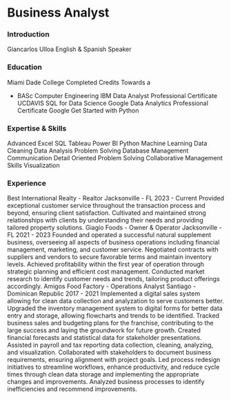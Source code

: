 # Business Analyst
### Introduction
Giancarlos Ulloa
English & Spanish Speaker

### Education
Miami Dade College
Completed Credits Towards a 
- BASc Computer Engineering
IBM Data Analyst Professional Certificate
UCDAVIS SQL for Data Science
Google Data Analytics Professional Certificate
Google Get Started with Python

### Expertise & Skills
Advanced Excel
SQL
Tableau
Power BI
Python
Machine Learning
Data Cleaning
Data Analysis
Problem Solving
Database Management
Communication
Detail Oriented
Problem Solving
Collaborative
Management Skills
Visualization

### Experience 
Best International Realty - Realtor
Jacksonville - FL
2023 - Current
Provided exceptional customer service throughout the transaction process and beyond, ensuring client satisfaction.
Cultivated and maintained strong relationships with clients by understanding their needs and providing tailored property solutions.
Giagio Foods - Owner & Operator
Jacksonville - FL
2021 - 2023
Founded and operated a successful natural supplement business, overseeing all aspects of business operations including financial management, marketing, and customer service.
Negotiated contracts with suppliers and vendors to secure favorable terms and maintain inventory levels.
Achieved profitability within the first year of operation through strategic planning and efficient cost management.
Conducted market research to identify customer needs and trends, tailoring product offerings accordingly.
Amigos Food Factory - Operations Analyst
Santiago - Dominican Republic
2017 - 2021
Implemented a digital sales system allowing for clean data collection and analyzation to serve customers better.
Upgraded the inventory management system to digital forms for better data entry and storage, allowing flowcharts and trends to be identified.
Tracked business sales and budgeting plans for the franchise, contributing to the large success and laying the groundwork for future growth.
Created financial forecasts and statistical data for stakeholder presentations.
Assisted in payroll and tax reporting data collection, cleaning, analyzing, and visualization.
Collaborated with stakeholders to document business requirements, ensuring alignment with project goals.
Led process redesign initiatives to streamline workflows, enhance productivity, and reduce cycle times through clean data storage and implementing the appropriate changes and improvements.
Analyzed business processes to identify inefficiencies and recommend improvements.
